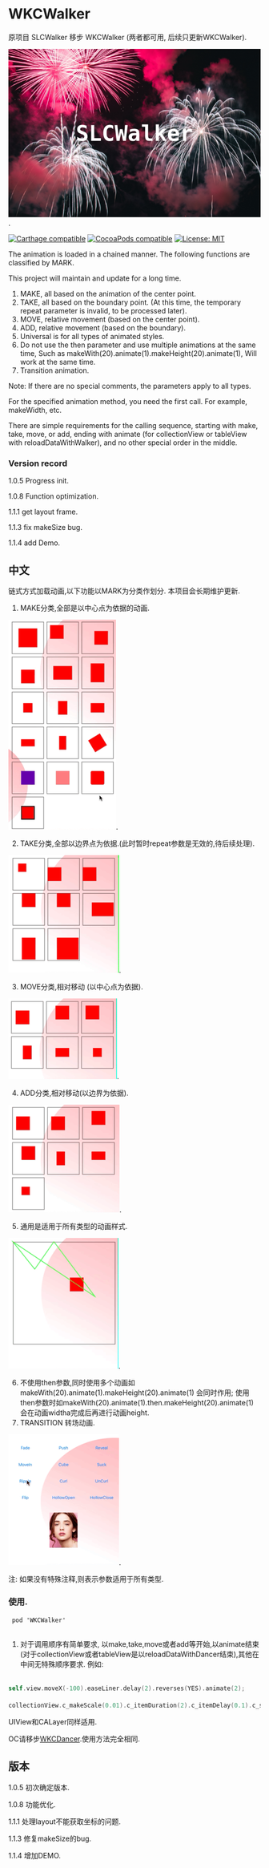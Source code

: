 # WKCWalker

原项目 SLCWalker 移步 WKCWalker (两者都可用, 后续只更新WKCWalker).

 ![Alt text](https://github.com/WKCLoveYang/WKCWalker/raw/master/screenShort/titleBg.png).

[![Carthage compatible](https://img.shields.io/badge/Carthage-compatible-4BC51D.svg?style=flat)](https://github.com/Carthage/Carthage#adding-frameworks-to-an-application) [![CocoaPods compatible](https://img.shields.io/cocoapods/v/WKCWalkersvg?style=flat)](https://cocoapods.org/pods/WKCWalker) [![License: MIT](https://img.shields.io/cocoapods/l/WKCWalker.svg?style=flat)](http://opensource.org/licenses/MIT)

The animation is loaded in a chained manner. The following functions are classified by MARK.

This project will maintain and update for a long time.

1. MAKE, all based on the animation of the center point.
2. TAKE, all based on the boundary point. (At this time, the temporary repeat parameter is invalid, to be processed later).
3. MOVE, relative movement (based on the center point).
4. ADD, relative movement (based on the boundary).
5. Universal is for all types of animated styles.
6. Do not use the then parameter and use multiple animations at the same time, Such as makeWith(20).animate(1).makeHeight(20).animate(1), Will work at the same time.
7.  Transition animation.

Note: If there are no special comments, the parameters apply to all types.

For the specified animation method, you need the first call. For example, makeWidth, etc.

There are simple requirements for the calling sequence, starting with make, take, move, or add, ending with animate (for collectionView or tableView with reloadDataWithWalker), and no other special order in the middle.

### Version record

1.0.5 Progress init.

1.0.8 Function optimization.

1.1.1 get layout frame.

1.1.3 fix makeSize bug.

1.1.4 add Demo.














## 中文


链式方式加载动画,以下功能以MARK为分类作划分.
本项目会长期维护更新.
1.  MAKE分类,全部是以中心点为依据的动画.

![Alt text](https://github.com/WKCLoveYang/WKCWalker/raw/master/screenShort/Make.gif).

2. TAKE分类,全部以边界点为依据.(此时暂时repeat参数是无效的,待后续处理).

![Alt text](https://github.com/WKCLoveYang/WKCWalker/raw/master/screenShort/Take.gif).

3. MOVE分类,相对移动 (以中心点为依据).

![Alt text](https://github.com/WKCLoveYang/WKCWalker/raw/master/screenShort/Move.gif).

4. ADD分类,相对移动(以边界为依据).

![Alt text](https://github.com/WKCLoveYang/WKCWalker/raw/master/screenShort/Add.gif).

5. 通用是适用于所有类型的动画样式.

![Alt text](https://github.com/WKCLoveYang/WKCWalker/raw/master/screenShort/Path.gif).

6. 不使用then参数,同时使用多个动画如makeWith(20).animate(1).makeHeight(20).animate(1) 会同时作用; 使用then参数时如makeWith(20).animate(1).then.makeHeight(20).animate(1) 会在动画widtha完成后再进行动画height.
7. TRANSITION 转场动画.

![Alt text](https://github.com/WKCLoveYang/WKCWalker/raw/master/screenShort/Transition.gif).

注: 如果没有特殊注释,则表示参数适用于所有类型.

### 使用.

```
 pod 'WKCWalker'
 
```
1. 对于调用顺序有简单要求, 以make,take,move或者add等开始,以animate结束(对于collectionView或者tableView是以reloadDataWithDancer结束),其他在中间无特殊顺序要求. 例如:
```swift

self.view.moveX(-100).easeLiner.delay(2).reverses(YES).animate(2);

collectionView.c_makeScale(0.01).c_itemDuration(2).c_itemDelay(0.1).c_spring.reloadDataWithWalker();
```

UIView和CALayer同样适用.

OC请移步[WKCDancer](https://github.com/WKCLoveYang/WKCDancer).使用方法完全相同.

## 版本
1.0.5 初次确定版本.

1.0.8 功能优化.

1.1.1 处理layout不能获取坐标的问题.

1.1.3 修复makeSize的bug.

1.1.4 增加DEMO.

